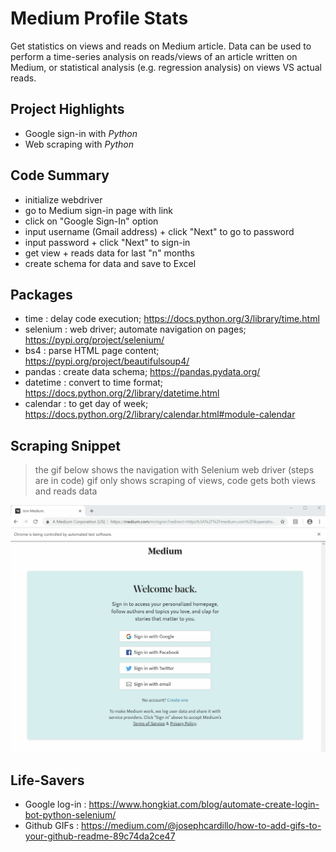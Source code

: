 # Medium Profile Stats
Get statistics on views and reads on Medium article. Data can be used to perform a time-series analysis on reads/views of an article written on Medium, or statistical analysis (e.g. regression analysis) on views VS actual reads. 

## Project Highlights
- Google sign-in with *Python*
- Web scraping with *Python*

## Code Summary
- initialize webdriver
- go to Medium sign-in page with link
- click on "Google Sign-In" option
- input username (Gmail address) + click "Next" to go to password
- input password + click "Next" to sign-in
- get view + reads data for last "n" months
- create schema for data and save to Excel

## Packages
- time : delay code execution; https://docs.python.org/3/library/time.html
- selenium : web driver; automate navigation on pages; https://pypi.org/project/selenium/
- bs4 : parse HTML page content; https://pypi.org/project/beautifulsoup4/
- pandas : create data schema; https://pandas.pydata.org/
- datetime : convert to time format; https://docs.python.org/2/library/datetime.html
- calendar : to get day of week; https://docs.python.org/2/library/calendar.html#module-calendar

## Scraping Snippet
> the gif below shows the navigation with Selenium web driver (steps are in code)
> gif only shows scraping of views, code gets both views and reads data

![](mediumscraping.gif)

## Life-Savers
- Google log-in : https://www.hongkiat.com/blog/automate-create-login-bot-python-selenium/
- Github GIFs : https://medium.com/@josephcardillo/how-to-add-gifs-to-your-github-readme-89c74da2ce47
